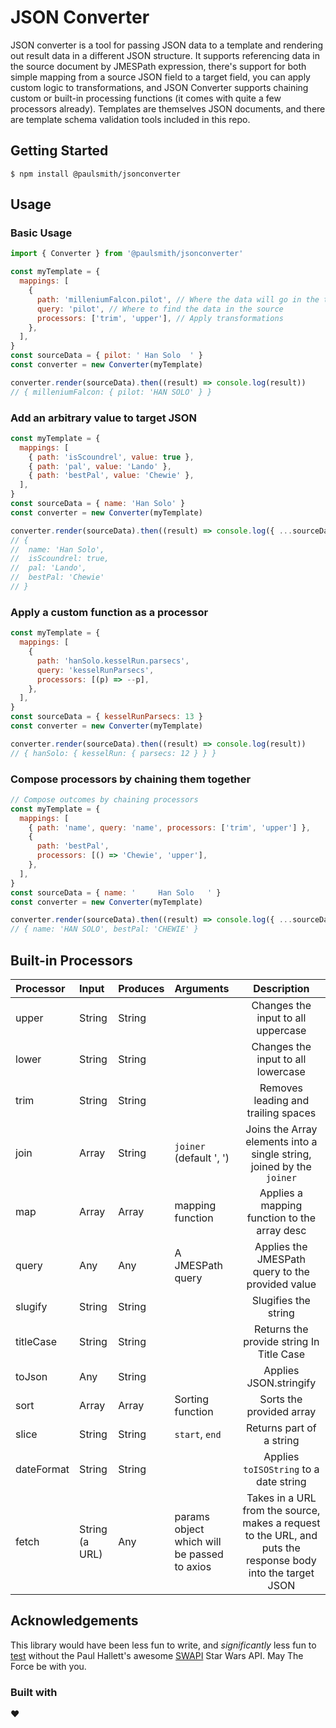 # JSON Converter

JSON converter is a tool for passing JSON data to a template and rendering out result data in a different JSON structure. It supports referencing data in the source document by JMESPath expression, there's support for both simple mapping from a source JSON field to a target field, you can apply custom logic to transformations, and JSON Converter supports chaining custom or built-in processing functions (it comes with quite a few processors already). Templates are themselves JSON documents, and there are template schema validation tools included in this repo.

## Getting Started

```
$ npm install @paulsmith/jsonconverter
```

## Usage

### Basic Usage

```javascript
import { Converter } from '@paulsmith/jsonconverter'

const myTemplate = {
  mappings: [
    {
      path: 'milleniumFalcon.pilot', // Where the data will go in the target
      query: 'pilot', // Where to find the data in the source
      processors: ['trim', 'upper'], // Apply transformations
    },
  ],
}
const sourceData = { pilot: ' Han Solo  ' }
const converter = new Converter(myTemplate)

converter.render(sourceData).then((result) => console.log(result))
// { milleniumFalcon: { pilot: 'HAN SOLO' } }
```

### Add an arbitrary value to target JSON

```javascript
const myTemplate = {
  mappings: [
    { path: 'isScoundrel', value: true },
    { path: 'pal', value: 'Lando' },
    { path: 'bestPal', value: 'Chewie' },
  ],
}
const sourceData = { name: 'Han Solo' }
const converter = new Converter(myTemplate)

converter.render(sourceData).then((result) => console.log({ ...sourceData, ...result }))
// {
//  name: 'Han Solo',
//  isScoundrel: true,
//  pal: 'Lando',
//  bestPal: 'Chewie'
// }
```

### Apply a custom function as a processor

```javascript
const myTemplate = {
  mappings: [
    {
      path: 'hanSolo.kesselRun.parsecs',
      query: 'kesselRunParsecs',
      processors: [(p) => --p],
    },
  ],
}
const sourceData = { kesselRunParsecs: 13 }
const converter = new Converter(myTemplate)

converter.render(sourceData).then((result) => console.log(result))
// { hanSolo: { kesselRun: { parsecs: 12 } } }
```

### Compose processors by chaining them together

```javascript
// Compose outcomes by chaining processors
const myTemplate = {
  mappings: [
    { path: 'name', query: 'name', processors: ['trim', 'upper'] },
    {
      path: 'bestPal',
      processors: [() => 'Chewie', 'upper'],
    },
  ],
}
const sourceData = { name: '     Han Solo   ' }
const converter = new Converter(myTemplate)

converter.render(sourceData).then((result) => console.log({ ...sourceData, ...result }))
// { name: 'HAN SOLO', bestPal: 'CHEWIE' }
```

## Built-in Processors

| Processor  | Input          | Produces | Arguments                                   |                                                 Description                                                 |
| :--------- | :------------- | :------- | :------------------------------------------ | :---------------------------------------------------------------------------------------------------------: |
| upper      | String         | String   |                                             |                                     Changes the input to all uppercase                                      |
| lower      | String         | String   |                                             |                                     Changes the input to all lowercase                                      |
| trim       | String         | String   |                                             |                                     Removes leading and trailing spaces                                     |
| join       | Array          | String   | `joiner` (default ', ')                     |                    Joins the Array elements into a single string, joined by the `joiner`                    |
| map        | Array          | Array    | mapping function                            |                                Applies a mapping function to the array desc                                 |
| query      | Any            | Any      | A JMESPath query                            |                              Applies the JMESPath query to the provided value                               |
| slugify    | String         | String   |                                             |                                            Slugifies the string                                             |
| titleCase  | String         | String   |                                             |                                  Returns the provide string In Title Case                                   |
| toJson     | Any            | String   |                                             |                                           Applies JSON.stringify                                            |
| sort       | Array          | Array    | Sorting function                            |                                          Sorts the provided array                                           |
| slice      | String         | String   | `start`, `end`                              |                                          Returns part of a string                                           |
| dateFormat | String         | String   |                                             |                                   Applies `toISOString` to a date string                                    |
| fetch      | String (a URL) | Any      | params object which will be passed to axios | Takes in a URL from the source, makes a request to the URL, and puts the response body into the target JSON |

## Acknowledgements

This library would have been less fun to write, and _significantly_ less fun to [test](https://github.com/blinkylights23/jsonConverter/blob/master/test/processors.test.js#L55) without the Paul Hallett's awesome [SWAPI](https://swapi.dev/about) Star Wars API. May The Force be with you.

### Built with

:heart:
